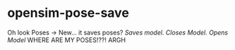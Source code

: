 # opensim-pose-save
Oh look Poses -> New... it saves poses? *Saves model. Closes Model. Opens Model* WHERE ARE MY POSES!??! ARGH
